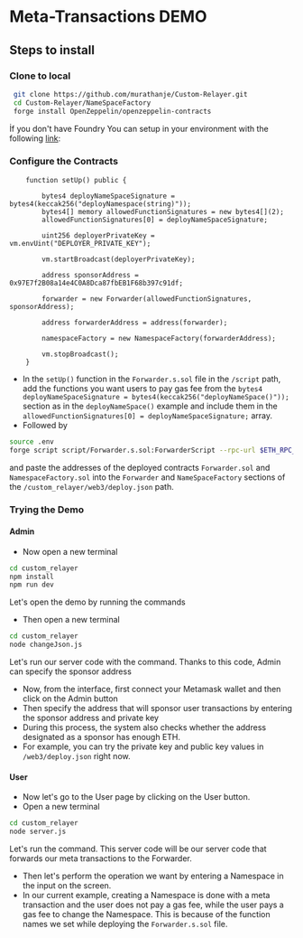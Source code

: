 # Meta-Transactions DEMO

## Steps to install

### Clone to local

```bash
 git clone https://github.com/murathanje/Custom-Relayer.git
 cd Custom-Relayer/NameSpaceFactory
 forge install OpenZeppelin/openzeppelin-contracts 
```
 İf you don't have Foundry You can setup in your environment with the following [link](https://book.getfoundry.sh/getting-started/installation): 

### Configure the Contracts


```solidity
    function setUp() public {

        bytes4 deployNameSpaceSignature = bytes4(keccak256("deployNamespace(string)"));
        bytes4[] memory allowedFunctionSignatures = new bytes4[](2);
        allowedFunctionSignatures[0] = deployNameSpaceSignature;
        
        uint256 deployerPrivateKey = vm.envUint("DEPLOYER_PRIVATE_KEY");
        
        vm.startBroadcast(deployerPrivateKey);

        address sponsorAddress = 0x97E7f2B08a14e4C0A8Dca87fbEB1F68b397c91df;
        
        forwarder = new Forwarder(allowedFunctionSignatures, sponsorAddress);

        address forwarderAddress = address(forwarder);

        namespaceFactory = new NamespaceFactory(forwarderAddress);
        
        vm.stopBroadcast();
    }
```

- In the ``setUp()`` function in the ``Forwarder.s.sol`` file in the ``/script`` path, add the functions you want users to pay gas fee from the ``bytes4 deployNameSpaceSignature = bytes4(keccak256("deployNameSpace()"));`` section as in the ``deployNameSpace()`` example and include them in the ``allowedFunctionSignatures[0] = deployNameSpaceSignature;`` array.
- Followed by 
```bash
source .env
forge script script/Forwarder.s.sol:ForwarderScript --rpc-url $ETH_RPC_URL --private-key $DEPLOYER_PRIVATE_KEY --broadcast
```
and paste the addresses of the deployed contracts ``Forwarder.sol`` and ``NamespaceFactory.sol`` into the ``Forwarder`` and ``NameSpaceFactory`` sections of the ``/custom_relayer/web3/deploy.json`` path.


### Trying the Demo

#### Admin


- Now open a new terminal 
```bash
cd custom_relayer
npm install
npm run dev
```
Let's open the demo by running the commands

- Then open a new terminal 
```bash
cd custom_relayer
node changeJson.js 
```
Let's run our server code with the command. Thanks to this code, Admin can specify the sponsor address

- Now, from the interface, first connect your Metamask wallet and then click on the Admin button
- Then specify the address that will sponsor user transactions by entering the sponsor address and private key
- During this process, the system also checks whether the address designated as a sponsor has enough ETH.
- For example, you can try the private key and public key values in ``/web3/deploy.json`` right now.


#### User

- Now let's go to the User page by clicking on the User button.
- Open a new terminal 
```bash
cd custom_relayer
node server.js
```
Let's run the command. This server code will be our server code that forwards our meta transactions to the Forwarder.
- Then let's perform the operation we want by entering a Namespace in the input on the screen.
- In our current example, creating a Namespace is done with a meta transaction and the user does not pay a gas fee, while the user pays a gas fee to change the Namespace. This is because of the function names we set while deploying the ``Forwarder.s.sol`` file.




